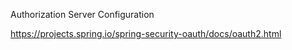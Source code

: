Authorization Server Configuration

https://projects.spring.io/spring-security-oauth/docs/oauth2.html

